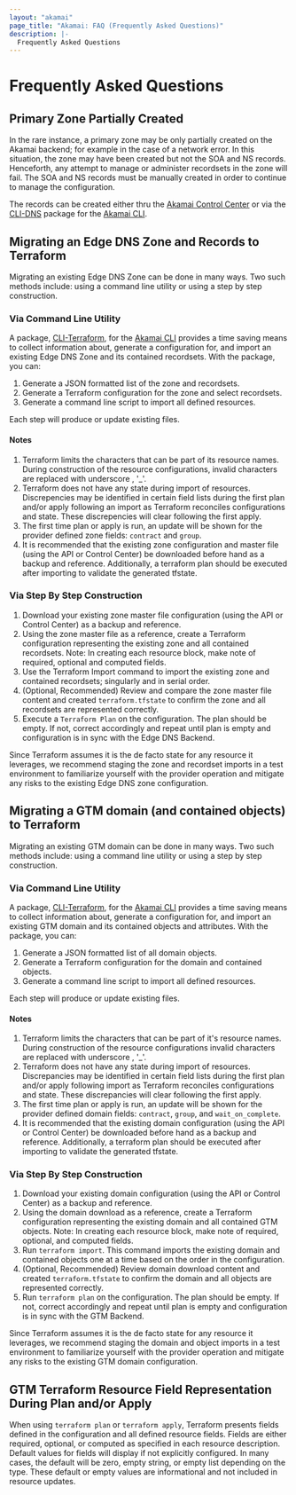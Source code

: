 ```yaml
---
layout: "akamai"
page_title: "Akamai: FAQ (Frequently Asked Questions)"
description: |-
  Frequently Asked Questions
---
```


# Frequently Asked Questions

## Primary Zone Partially Created

In the rare instance, a primary zone may be only partially created on the Akamai backend; for example in the case of a network error. In this situation, the zone may have been created but not the SOA and NS records. Henceforth, any attempt to manage or administer recordsets in the zone will fail. The SOA and NS records must be manually created in order to continue to manage the configuration.

The records can be created either thru the [Akamai Control Center](https://control.akamai.com) or via the [CLI-DNS](https://github.com/akamai/cli-dns) package for the [Akamai CLI](https://developer.akamai.com/cli).
 
## Migrating an Edge DNS Zone and Records to Terraform

Migrating an existing Edge DNS Zone can be done in many ways. Two such methods include: using a command line utility or using a step by step construction.

### Via Command Line Utility

A package, [CLI-Terraform](https://github.com/akamai/cli-terraform), for the [Akamai CLI](https://developer.akamai.com/cli) provides a time saving means to collect information about, generate a configuration for, and import an existing Edge DNS Zone and its contained recordsets. With the package, you can:

1. Generate a JSON formatted list of the zone and recordsets.
2. Generate a Terraform configuration for the zone and select recordsets.
3. Generate a command line script to import all defined resources.

Each step will produce or update existing files.
 
#### Notes
1. Terraform limits the characters that can be part of its resource names. During construction of the resource configurations, invalid characters are replaced with underscore , '_'.
2. Terraform does not have any state during import of resources. Discrepencies may be identified in certain field lists during the first plan and/or apply following an import as Terraform reconciles configurations and state. These discrepencies will clear following the first apply. 
3. The first time plan or apply is run, an update will be shown for the provider defined zone fields: `contract` and `group`.
4. It is recommended that the existing zone configuration and master file (using the API or Control Center) be downloaded before hand as a backup and reference.  Additionally, a terraform plan should be executed after importing to validate the generated tfstate.

### Via Step By Step Construction

1. Download your existing zone master file configuration (using the API or Control Center) as a backup and reference.
2. Using the zone master file as a reference, create a Terraform configuration representing the existing zone and all contained recordsets. Note: In creating each resource block, make note of required, optional and computed fields.
3. Use the Terraform Import command to import the existing zone and contained recordsets; singularly and in serial order.
4. (Optional, Recommended) Review and compare the zone master file content and created `terraform.tfstate` to confirm the zone and all recordsets are represented correctly.
5. Execute a `Terraform Plan` on the configuration. The plan should be empty. If not, correct accordingly and repeat until plan is empty and configuration is in sync with the Edge DNS Backend.

Since Terraform assumes it is the de facto state for any resource it leverages, we recommend staging the zone and recordset imports in a test environment to familiarize yourself with the provider operation and mitigate any risks to the existing Edge DNS zone configuration.

## Migrating a GTM domain (and contained objects) to Terraform

Migrating an existing GTM domain can be done in many ways. Two such methods include: using a command line utility or using a step by step construction.

### Via Command Line Utility

A package, [CLI-Terraform](https://github.com/akamai/cli-terraform), for the [Akamai CLI](https://developer.akamai.com/cli) provides a time saving means to collect information about, generate a configuration for, and import an existing GTM domain and its contained objects and attributes. With the package, you can:

1. Generate a JSON formatted list of all domain objects.
2. Generate a Terraform configuration for the domain and contained objects.
3. Generate a command line script to import all defined resources.

Each step will produce or update existing files.

#### Notes
1. Terraform limits the characters that can be part of it's resource names. During construction of the resource configurations invalid characters are replaced with underscore , '_'.
2. Terraform does not have any state during import of resources. Discrepancies may be identified in certain field lists during the first plan and/or apply following import as Terraform reconciles configurations and state. These discrepancies will clear following the first apply. 
3. The first time plan or apply is run, an update will be shown for the provider defined domain fields: `contract`, `group`, and `wait_on_complete`.
4. It is recommended that the existing domain configuration (using the API or Control Center) be downloaded before hand as a backup and reference. Additionally, a terraform plan should be executed after importing to validate the generated tfstate.

### Via Step By Step Construction

1. Download your existing domain configuration (using the API or Control Center) as a backup and reference.
2. Using the domain download as a reference, create a Terraform configuration representing the existing domain and all contained GTM objects. Note: In creating each resource block, make note of required, optional, and computed fields.
3. Run `terraform import`. This command imports the existing domain and contained objects one at a time based on the order in the configuration.
4. (Optional, Recommended) Review domain download content and created `terraform.tfstate` to confirm the domain and all objects are represented correctly.
5. Run `terraform plan` on the configuration. The plan should be empty. If not, correct accordingly and repeat until plan is empty and configuration is in sync with the GTM Backend.

Since Terraform assumes it is the de facto state for any resource it leverages, we recommend staging the domain and object imports in a test environment to familiarize yourself with the provider operation and mitigate any risks to the existing GTM domain configuration.

## GTM Terraform Resource Field Representation During Plan and/or Apply

When using `terraform plan` or `terraform apply`, Terraform presents fields defined in the configuration and all defined resource fields. Fields are either required, optional, or computed as specified in each resource description. Default values for fields will display if not explicitly configured. In many cases, the default will be zero, empty string, or empty list depending on the type. These default or empty values are informational and not included in resource updates.
